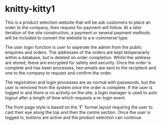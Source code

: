 # knitty-kitty1

This is a product selection website that will be ask customers to place an order to the company, then request
for payment will follow. At a later iteration of the site construction, a payment or several payment methods
will be included to convert the website to a e-commerse type.

The user login function is user to seperate the admin from the public enquiries and orders. 
The addresses of the orders are kept temperararly within a database, but is deleted on order completion.
Whilst the address are stored, these are encrypted for safety and security. 
Once the order is complete and has been processes, two emails are sent to the recipitent and one to the company 
to request and confirm the order.

The registration and login processes are as normal with passwords, but the user is removed from the system 
once the order is complete.
If the user is logged in and there is no activity on the site, a login manager is used to auto logout after 
a length of time which requests a re-login event.

The front page style is based on the 'F' format layout requiring the user to cast their eye along the top and 
then the centre section. Once the user is logged in, buttons are active and the product selection can continue.

